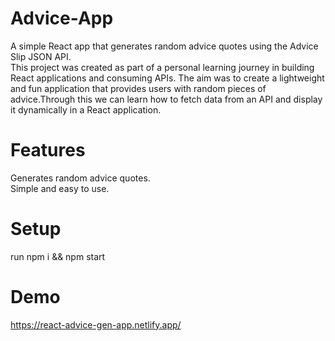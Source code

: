 # Advice-App 
A simple React app that generates random advice quotes using the Advice Slip JSON API.  
This project was created as part of a personal learning journey in building React applications and consuming APIs. The aim was to create a lightweight and fun application that provides users with random pieces of advice.Through this we can learn how to fetch data from an API and display it dynamically in a React application.

# Features 
Generates random advice quotes.  
Simple and easy to use. 

# Setup
run npm i && npm start 

# Demo
https://react-advice-gen-app.netlify.app/
